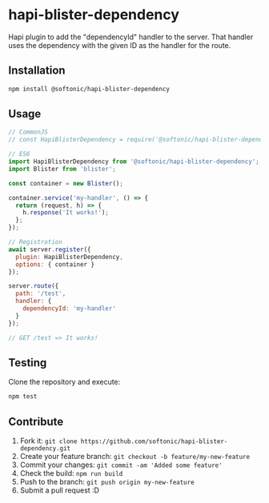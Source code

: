# hapi-blister-dependency

Hapi plugin to add the "dependencyId" handler to the server. That handler uses the dependency with the given ID as the handler for the route.

## Installation

```bash
npm install @softonic/hapi-blister-dependency
```

## Usage

```javascript
// CommonJS
// const HapiBlisterDependency = require('@softonic/hapi-blister-dependency');

// ES6
import HapiBlisterDependency from '@softonic/hapi-blister-dependency';
import Blister from 'blister';

const container = new Blister();

container.service('my-handler', () => {
  return (request, h) => {
    h.response('It works!');
  };
});

// Registration
await server.register({
  plugin: HapiBlisterDependency,
  options: { container }
});

server.route({
  path: '/test',
  handler: {
    dependencyId: 'my-handler'
  }
});

// GET /test => It works!

```

## Testing

Clone the repository and execute:

```bash
npm test
```

## Contribute

1. Fork it: `git clone https://github.com/softonic/hapi-blister-dependency.git`
2. Create your feature branch: `git checkout -b feature/my-new-feature`
3. Commit your changes: `git commit -am 'Added some feature'`
4. Check the build: `npm run build`
4. Push to the branch: `git push origin my-new-feature`
5. Submit a pull request :D
